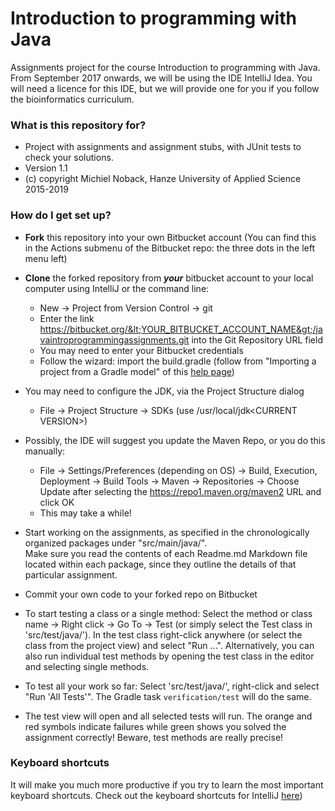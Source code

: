 # Introduction to programming with Java #

Assignments project for the course Introduction to programming with Java.
From September 2017 onwards, we will be using the IDE IntelliJ Idea. 
You will need a licence for this IDE, but we will provide one for you if you follow the
 bioinformatics curriculum.

### What is this repository for?

* Project with assignments and assignment stubs, with JUnit tests to check your solutions.
* Version 1.1
* (c) copyright Michiel Noback, Hanze University of Applied Science 2015-2019

### How do I get set up?

* **Fork** this repository into your own Bitbucket account (You can find this in the Actions submenu of the Bitbucket repo:
 the three dots in the left menu left)  

* **Clone** the forked repository from **_your_** bitbucket account to your local computer using IntelliJ or the command line:  
    - New &rarr; Project from Version Control &rarr; git  
    - Enter the link https://bitbucket.org/&lt;YOUR_BITBUCKET_ACCOUNT_NAME&gt;/javaintroprogrammingassignments.git 
    into the Git Repository URL field
    - You may need to enter your Bitbucket credentials
    - Follow the wizard: import the build.gradle (follow from "Importing a project from a Gradle model" of this 
    [help page](https://www.jetbrains.com/help/idea/importing-a-gradle-project-or-a-gradle-module.html?search=import%20gradle))

* You may need to configure the JDK, via the Project Structure dialog  
    - File &rarr; Project Structure &rarr; SDKs (use /usr/local/jdk&lt;CURRENT VERSION&GT;)

* Possibly, the IDE will suggest you update the Maven Repo, or you do this manually:  
    - File &rarr; Settings/Preferences (depending on OS) &rarr; Build, Execution, Deployment &rarr; Build Tools &rarr; Maven &rarr; Repositories 
    &rarr; Choose Update after selecting the https://repo1.maven.org/maven2 URL and click OK
    - This may take a while!
 
* Start working on the assignments, as specified in the chronologically organized packages under "src/main/java/".  
 Make sure you read the contents of each Readme.md Markdown file located within each package, since they outline the 
 details of that particular assignment.  

* Commit your own code to your forked repo on Bitbucket  

* To start testing a class or a single method: Select the method or class name &rarr; Right click &rarr; Go To &rarr; Test (or simply select
 the Test class in 'src/test/java/'). In the test class right-click anywhere (or select the class from the project view) 
 and select "Run ...". Alternatively, you can also run individual test methods by opening the test class in the editor 
 and selecting single methods.

* To test all your work so far: Select 'src/test/java/', right-click and select "Run 'All Tests'". 
The Gradle task  `verification/test` will do the same.

* The test view will open and all selected tests will run. The orange and red symbols indicate failures while green shows you 
solved the assignment correctly! Beware, test methods are really precise!  

### Keyboard shortcuts
It will make you much more productive if you try to learn the most important keyboard shortcuts. 
Check out the keyboard shortcuts for IntelliJ 
[here](https://resources.jetbrains.com/storage/products/intellij-idea/docs/IntelliJIDEA_ReferenceCard.pdf))


